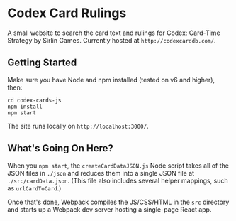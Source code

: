 # Codex Card Rulings

A small website to search the card text and rulings for Codex: Card-Time Strategy by Sirlin Games. Currently hosted at `http://codexcarddb.com/`.

## Getting Started

Make sure you have Node and npm installed (tested on v6 and higher), then:

```
cd codex-cards-js
npm install
npm start
```

The site runs locally on `http://localhost:3000/`.

## What's Going On Here?

When you `npm start`, the `createCardDataJSON.js` Node script takes all of the JSON files in `./json` and reduces them into a single JSON file at `./src/cardData.json`. (This file also includes several helper mappings, such as `urlCardToCard`.)

Once that's done, Webpack compiles the JS/CSS/HTML in the `src` directory and starts up a Webpack dev server hosting a single-page React app.
